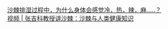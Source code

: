   
[沙棘排湿过程中，为什么身体会感觉冷，热，辣，麻.....？](http://www.dianyue.me/archives/797/poz1ljkh5yyxs9vj/)  
[视频 | 张吉科教授讲沙棘：沙棘与人类健康知识](http://www.dianyue.me/archives/232/nhbphk43g7vc0ttc/)